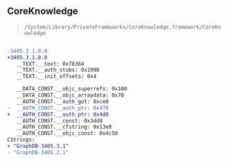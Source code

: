 ## CoreKnowledge

> `/System/Library/PrivateFrameworks/CoreKnowledge.framework/CoreKnowledge`

```diff

-3405.2.1.0.0
+3405.3.1.0.0
   __TEXT.__text: 0x78364
   __TEXT.__auth_stubs: 0x1990
   __TEXT.__init_offsets: 0x4

   __DATA_CONST.__objc_superrefs: 0x100
   __DATA_CONST.__objc_arraydata: 0x78
   __AUTH_CONST.__auth_got: 0xce0
-  __AUTH_CONST.__auth_ptr: 0x478
+  __AUTH_CONST.__auth_ptr: 0x4d0
   __AUTH_CONST.__const: 0x3dd8
   __AUTH_CONST.__cfstring: 0x13e0
   __AUTH_CONST.__objc_const: 0x4c50
CStrings:
+ "GraphDB-3405.3.1"
- "GraphDB-3405.2.1"

```
